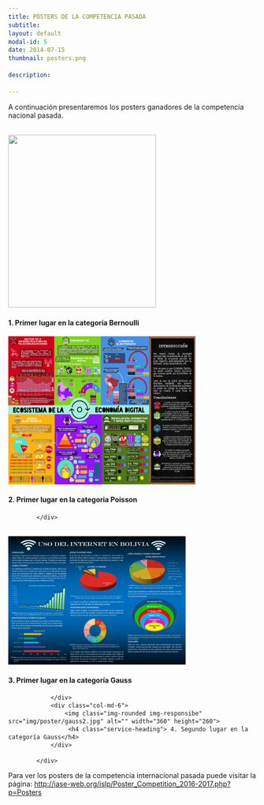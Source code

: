 ```yaml
---
title: PÓSTERS DE LA COMPETENCIA PASADA
subtitle: 
layout: default
modal-id: 5
date: 2014-07-15
thumbnail: posters.png

description: 

---
```


A continuación presentaremos los posters ganadores de la competencia nacional pasada.

<br>

 <div class="row text-left">
                <div class="col-md-6">
                    <img class="img-rounded img-responsibe" src="img/poster/bernoulli1.png" alt="" width="300" height="350">
                    <h4 class="service-heading">1. Primer lugar en la categoría Bernoulli</h4>
                </div>
                <div class="col-md-6">
                    <img class="img-rounded img-responsibe" src="img/poster/poisson1.jpg" alt="" width="380" height="300">
                    <h4 class="service-heading">2. Primer lugar en la categoria Poisson</h4>
                </div>
               
            </div>	
			
<br>

 <div class="row text-center">
                <div class="col-md-6">
                    <img class="img-rounded img-responsibe" src="img/poster/gauss1.png" alt="" width="360" height="260">
                    <h4 class="service-heading">3. Primer lugar en la categoría Gauss</h4>
					
                </div>
                <div class="col-md-6">
                    <img class="img-rounded img-responsibe" src="img/poster/gauss2.jpg" alt="" width="360" height="260">
                     <h4 class="service-heading"> 4. Segundo lugar en la categoría Gauss</h4> 
                </div>
               
            </div>


Para ver los posters de la competencia internacional pasada puede visitar la página: 
<a href="http://iase-web.org/islp/Poster_Competition_2018-2019.php?p=Posters"> http://iase-web.org/islp/Poster_Competition_2016-2017.php?p=Posters </a>


